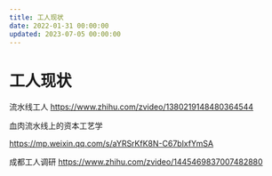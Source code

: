 ```yaml
---
title: 工人现状
date: 2022-01-31 00:00:00
updated: 2023-07-05 00:00:00
---
```


# 工人现状

流水线工人 https://www.zhihu.com/zvideo/1380219148480364544

血肉流水线上的资本工艺学

https://mp.weixin.qq.com/s/aYRSrKfK8N-C67blxfYmSA

成都工人调研 https://www.zhihu.com/zvideo/1445469837007482880
